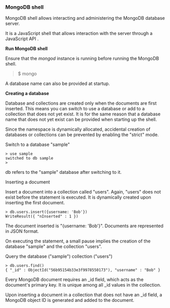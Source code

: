 ### MongoDB shell

MongoDB shell allows interacting and administering the MongoDB database server.

It is a JavaScript shell that allows interaction with the server through a JavaScript API .

<b>Run MongoDB shell</b>

Ensure that the <i>mongod</i> instance is running before running the MongoDB shell.

> $ mongo

A database name can also be provided at startup.

<b>Creating a database</b>

Database and collections are created only when the documents are first inserted. This means you can switch to use a database or add to a collection that does not yet exist. It is for the same reason that a database name that does not yet exist can be provided when starting up the shell.

Since the namespace is dynamically allocated, accidental creation of databases or collections can be prevented by enabling the "strict" mode.

Switch to a database "sample"

    > use sample
    switched to db sample
    > 

db refers to the "sample" database after switching to it.

Inserting a document

Insert a document into a collection called "users". Again, "users" does not exist before the statement is executed. It is dynamically created upon inserting the first document.

    > db.users.insert({username: 'Bob'})
    WriteResult({ "nInserted" : 1 })

The document inserted is "{username: 'Bob'}". Documents are represented in JSON format.

On executing the statement, a small pause implies the creation of the database "sample" and the collection "users".

Query the database ("sample") collection ("users")

    > db.users.find()
    { "_id" : ObjectId("56b95154b33e3f9978550173"), "username" : "Bob" }

Every MongoDB document requires an _id field, which acts as the document's primary key. It is unique among all _id values in the collection.

Upon inserting a document in a collection that does not have an _id field, a MongoDB object ID is generated and added to the document.



